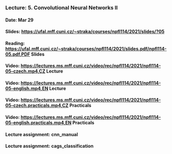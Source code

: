 ### Lecture: 5. Convolutional Neural Networks II
#### Date: Mar 29
#### Slides: https://ufal.mff.cuni.cz/~straka/courses/npfl114/2021/slides/?05
#### Reading: https://ufal.mff.cuni.cz/~straka/courses/npfl114/2021/slides.pdf/npfl114-05.pdf,PDF Slides
#### Video: https://lectures.ms.mff.cuni.cz/video/rec/npfl114/2021/npfl114-05-czech.mp4,CZ Lecture
#### Video: https://lectures.ms.mff.cuni.cz/video/rec/npfl114/2021/npfl114-05-english.mp4,EN Lecture
#### Video: https://lectures.ms.mff.cuni.cz/video/rec/npfl114/2021/npfl114-05-czech.practicals.mp4,CZ Practicals
#### Video: https://lectures.ms.mff.cuni.cz/video/rec/npfl114/2021/npfl114-05-english.practicals.mp4,EN Practicals
#### Lecture assignment: cnn_manual
#### Lecture assignment: cags_classification
